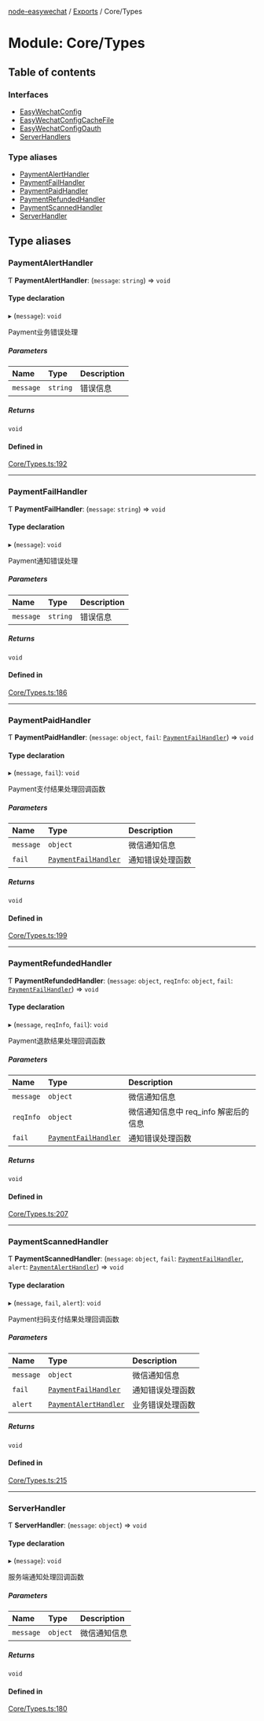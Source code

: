 [node-easywechat](../README.md) / [Exports](../modules.md) / Core/Types

# Module: Core/Types

## Table of contents

### Interfaces

- [EasyWechatConfig](../interfaces/Core_Types.EasyWechatConfig.md)
- [EasyWechatConfigCacheFile](../interfaces/Core_Types.EasyWechatConfigCacheFile.md)
- [EasyWechatConfigOauth](../interfaces/Core_Types.EasyWechatConfigOauth.md)
- [ServerHandlers](../interfaces/Core_Types.ServerHandlers.md)

### Type aliases

- [PaymentAlertHandler](Core_Types.md#paymentalerthandler)
- [PaymentFailHandler](Core_Types.md#paymentfailhandler)
- [PaymentPaidHandler](Core_Types.md#paymentpaidhandler)
- [PaymentRefundedHandler](Core_Types.md#paymentrefundedhandler)
- [PaymentScannedHandler](Core_Types.md#paymentscannedhandler)
- [ServerHandler](Core_Types.md#serverhandler)

## Type aliases

### PaymentAlertHandler

Ƭ **PaymentAlertHandler**: (`message`: `string`) => `void`

#### Type declaration

▸ (`message`): `void`

Payment业务错误处理

##### Parameters

| Name | Type | Description |
| :------ | :------ | :------ |
| `message` | `string` | 错误信息 |

##### Returns

`void`

#### Defined in

[Core/Types.ts:192](https://github.com/hpyer/node-easywechat/blob/d6465cc/src/Core/Types.ts#L192)

___

### PaymentFailHandler

Ƭ **PaymentFailHandler**: (`message`: `string`) => `void`

#### Type declaration

▸ (`message`): `void`

Payment通知错误处理

##### Parameters

| Name | Type | Description |
| :------ | :------ | :------ |
| `message` | `string` | 错误信息 |

##### Returns

`void`

#### Defined in

[Core/Types.ts:186](https://github.com/hpyer/node-easywechat/blob/d6465cc/src/Core/Types.ts#L186)

___

### PaymentPaidHandler

Ƭ **PaymentPaidHandler**: (`message`: `object`, `fail`: [`PaymentFailHandler`](Core_Types.md#paymentfailhandler)) => `void`

#### Type declaration

▸ (`message`, `fail`): `void`

Payment支付结果处理回调函数

##### Parameters

| Name | Type | Description |
| :------ | :------ | :------ |
| `message` | `object` | 微信通知信息 |
| `fail` | [`PaymentFailHandler`](Core_Types.md#paymentfailhandler) | 通知错误处理函数 |

##### Returns

`void`

#### Defined in

[Core/Types.ts:199](https://github.com/hpyer/node-easywechat/blob/d6465cc/src/Core/Types.ts#L199)

___

### PaymentRefundedHandler

Ƭ **PaymentRefundedHandler**: (`message`: `object`, `reqInfo`: `object`, `fail`: [`PaymentFailHandler`](Core_Types.md#paymentfailhandler)) => `void`

#### Type declaration

▸ (`message`, `reqInfo`, `fail`): `void`

Payment退款结果处理回调函数

##### Parameters

| Name | Type | Description |
| :------ | :------ | :------ |
| `message` | `object` | 微信通知信息 |
| `reqInfo` | `object` | 微信通知信息中 req_info 解密后的信息 |
| `fail` | [`PaymentFailHandler`](Core_Types.md#paymentfailhandler) | 通知错误处理函数 |

##### Returns

`void`

#### Defined in

[Core/Types.ts:207](https://github.com/hpyer/node-easywechat/blob/d6465cc/src/Core/Types.ts#L207)

___

### PaymentScannedHandler

Ƭ **PaymentScannedHandler**: (`message`: `object`, `fail`: [`PaymentFailHandler`](Core_Types.md#paymentfailhandler), `alert`: [`PaymentAlertHandler`](Core_Types.md#paymentalerthandler)) => `void`

#### Type declaration

▸ (`message`, `fail`, `alert`): `void`

Payment扫码支付结果处理回调函数

##### Parameters

| Name | Type | Description |
| :------ | :------ | :------ |
| `message` | `object` | 微信通知信息 |
| `fail` | [`PaymentFailHandler`](Core_Types.md#paymentfailhandler) | 通知错误处理函数 |
| `alert` | [`PaymentAlertHandler`](Core_Types.md#paymentalerthandler) | 业务错误处理函数 |

##### Returns

`void`

#### Defined in

[Core/Types.ts:215](https://github.com/hpyer/node-easywechat/blob/d6465cc/src/Core/Types.ts#L215)

___

### ServerHandler

Ƭ **ServerHandler**: (`message`: `object`) => `void`

#### Type declaration

▸ (`message`): `void`

服务端通知处理回调函数

##### Parameters

| Name | Type | Description |
| :------ | :------ | :------ |
| `message` | `object` | 微信通知信息 |

##### Returns

`void`

#### Defined in

[Core/Types.ts:180](https://github.com/hpyer/node-easywechat/blob/d6465cc/src/Core/Types.ts#L180)

